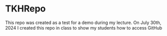 # TKHRepo
This repo was created as a test for a demo during my lecture.
On July 30th, 2024 I created this repo in class to show my students how to access GitHub
